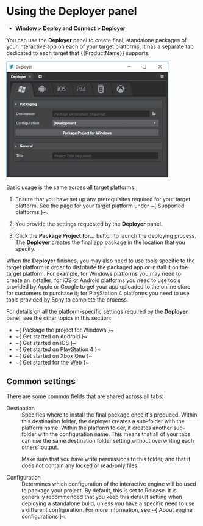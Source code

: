# Using the Deployer panel

- **Window > Deploy and Connect > Deployer**

You can use the **Deployer** panel to create final, standalone packages of your interactive app on each of your target platforms. It has a separate tab dedicated to each target that {{ProductName}} supports.

![Deployer Window Overview](../images/deployer.png)

Basic usage is the same across all target platforms:

1.	Ensure that you have set up any prerequisites required for your target platform. See the page for your target platform under ~{ Supported platforms }~.

2.	You provide the settings requested by the **Deployer** panel.

3.	Click the **Package Project for...** button to launch the deploying process. The **Deployer** creates the final app package in the location that you specify.

When the **Deployer** finishes, you may also need to use tools specific to the target platform in order to distribute the packaged app or install it on the target platform. For example, for Windows platforms you may need to create an installer; for iOS or Android platforms you need to use tools provided by Apple or Google to get your app uploaded to the online store for customers to purchase it; for PlayStation 4 platforms you need to use tools provided by Sony to complete the process.

For details on all the platform-specific settings required by the **Deployer** panel, see the other topics in this section:

-	~{ Package the project for Windows }~
-	~{ Get started on Android }~
-	~{ Get started on iOS }~
-	~{ Get started on PlayStation 4 }~
-	~{ Get started on Xbox One }~
-	~{ Get started for the Web }~

## Common settings

There are some common fields that are shared across all tabs:

<dl>
<dt>Destination</dt>
<dd>Specifies where to install the final package once it's produced. Within this destination folder, the deployer creates a sub-folder with the platform name. Within the platform folder, it creates another sub-folder with the configuration name. This means that all of your tabs can use the same destination folder setting without overwriting each others' output.

Make sure that you have write permissions to this folder, and that it does not contain any locked or read-only files.</dd>

<dt>Configuration</dt>
<dd>Determines which configuration of the interactive engine will be used to package your project. By default, this is set to Release. It is generally recommended that you keep this default setting when deploying a standalone build, unless you have a specific need to use a different configuration. For more information, see ~{ About engine configurations }~.</dd>
</dl>
